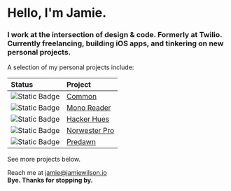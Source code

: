 # Hello, I'm Jamie. 

### I work at the intersection of design & code. Formerly at Twilio. Currently freelancing, building iOS apps, and tinkering on new personal projects.

A selection of my personal projects include:

| Status | Project |
|:-------|:--------|
| ![Static Badge](https://img.shields.io/badge/WIP-palegreen?style=flat-square) | [Common](https://commondating.app/) |
| ![Static Badge](https://img.shields.io/badge/NEW-deepskyblue?style=flat-square) | [Mono Reader](https://chromewebstore.google.com/detail/mono-reader/lckpiaicjkffeddnkhcddebeglaokplp) |
| ![Static Badge](https://img.shields.io/badge/NEW-ff6600?style=flat-square) | [Hacker Hues](https://github.com/jamiewilson/hacker-hues) |
| ![Static Badge](https://img.shields.io/badge/BUY-gold?style=flat-square) | [Norwester Pro](https://norwester.pro/) |
| ![Static Badge](https://img.shields.io/badge/TRY-darkorange?style=flat-square) | [Predawn](https://jamiewilson.github.io/predawn/) |

See more projects below.

Reach me at jamie@jamiewilson.io  
**Bye. Thanks for stopping by.**
